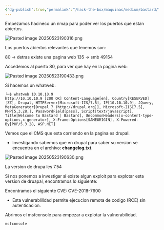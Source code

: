 ```yaml
---
{"dg-publish":true,"permalink":"/hack-the-box/maquinas/medium/bastard/","dgPassFrontmatter":true}
---
```


Empezamos hacineco un nmap para poder ver los puertos que estan abiertos.

![Pasted image 20250523190316.png](/img/user/Pasted%20image%2020250523190316.png)

Los puertos abiertos relevantes que tenemos son:

80 -> detras existe una pagina web
135 -> smb
49154 

Accedemos al puerto 80, para ver que hay en la pagina web:

![Pasted image 20250523190433.png](/img/user/Pasted%20image%2020250523190433.png)

Si hacemos un whatweb:

```
└─$ whatweb 10.10.10.9
http://10.10.10.9 [200 OK] Content-Language[en], Country[RESERVED][ZZ], Drupal, HTTPServer[Microsoft-IIS/7.5], IP[10.10.10.9], JQuery, MetaGenerator[Drupal 7 (http://drupal.org)], Microsoft-IIS[7.5], PHP[5.3.28,], PasswordField[pass], Script[text/javascript], Title[Welcome to Bastard | Bastard], UncommonHeaders[x-content-type-options,x-generator], X-Frame-Options[SAMEORIGIN], X-Powered-By[PHP/5.3.28, ASP.NET]
```

Vemos que el CMS que esta corriendo en la pagina es drupal.
- Investigando sabemos que en drupal para saber su version se encuentra en el archivo: **changelog.txt**.

![Pasted image 20250523190630.png](/img/user/Pasted%20image%2020250523190630.png)

La version de drupa les 7.54

Si nos ponemos a investigar si existe algun exploit para explotar esta version de druapal, encontramos lo siguiente:

Encontramos el siguiente CVE: CVE-2018-7600

- Esta vulnerablilidad permite ejecucion remota de codigo (RCE) sin autenticacion.

Abrimos el msfconsole para empezar a explotar la vulnerabilidad.

```
msfconsole
```

